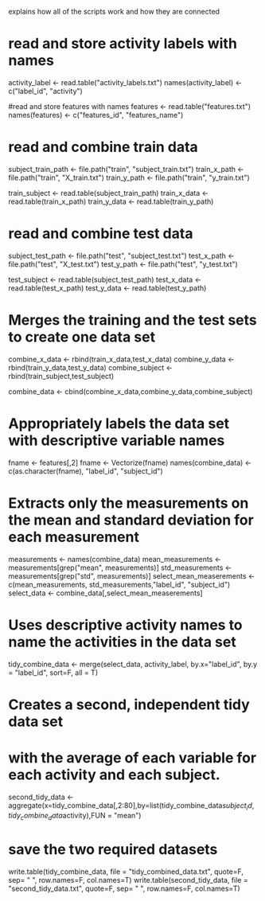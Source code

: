 explains how all of the scripts work and how they are connected

# read and store activity labels with names
activity_label <- read.table("activity_labels.txt")
names(activity_label) <- c("label_id", "activity")

#read and store features with names
features <- read.table("features.txt")
names(features) <- c("features_id", "features_name")

# read and combine train data
subject_train_path <- file.path("train", "subject_train.txt")
train_x_path <- file.path("train", "X_train.txt")
train_y_path <- file.path("train", "y_train.txt")

train_subject <- read.table(subject_train_path)
train_x_data <- read.table(train_x_path)
train_y_data <- read.table(train_y_path)
  

# read and combine test data
subject_test_path <- file.path("test", "subject_test.txt")
test_x_path <- file.path("test", "X_test.txt")
test_y_path <- file.path("test", "y_test.txt")

test_subject <- read.table(subject_test_path)
test_x_data <- read.table(test_x_path)
test_y_data <- read.table(test_y_path)

# Merges the training and the test sets to create one data set
combine_x_data <- rbind(train_x_data,test_x_data)
combine_y_data <- rbind(train_y_data,test_y_data)
combine_subject <- rbind(train_subject,test_subject)

combine_data <- cbind(combine_x_data,combine_y_data,combine_subject)


# Appropriately labels the data set with descriptive variable names
fname <- features[,2]
fname <- Vectorize(fname)
names(combine_data) <- c(as.character(fname), "label_id", "subject_id")

# Extracts only the measurements on the mean and standard deviation for each measurement
measurements <- names(combine_data)
mean_measurements <- measurements[grep("mean", measurements)]
std_measurements <- measurements[grep("std", measurements)]
select_mean_measerements <- c(mean_measurements, std_measurements,"label_id", "subject_id")
select_data <- combine_data[,select_mean_measerements]


# Uses descriptive activity names to name the activities in the data set
tidy_combine_data <- merge(select_data, activity_label, by.x="label_id", by.y = "label_id", sort=F, all = T)
 

# Creates a second, independent tidy data set 
# with the average of each variable for each activity and each subject. 
second_tidy_data <- aggregate(x=tidy_combine_data[,2:80],by=list(tidy_combine_data$subject_id, tidy_combine_data$activity),FUN = "mean")


# save the two required datasets
write.table(tidy_combine_data, file = "tidy_combined_data.txt", quote=F, sep= " ", row.names=F, col.names=T)
write.table(second_tidy_data, file = "second_tidy_data.txt", quote=F, sep= " ", row.names=F, col.names=T)





